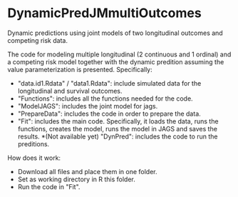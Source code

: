 # DynamicPredJMmultiOutcomes
Dynamic predictions using joint models of two longitudinal outcomes and competing risk data.

The code for modeling multiple longitudinal (2 continuous and 1 ordinal) and a competing risk model together with the dynamic predition assuming the value parameterization is presented. Specifically:
* "data.id1.Rdata" / "data1.Rdata": include simulated data for the longitudinal and survival outcomes.
* "Functions": includes all the functions needed for the code.
* "ModelJAGS": includes the joint model for jags.
* "PrepareData": includes the code in order to prepare the data.
* "Fit": includes the main code. Specifically, it loads the data, runs the functions, creates the model, runs the model in JAGS and saves the results.
*(Not available yet) "DynPred": includes the code to run the preditions. 

How does it work:
* Download all files and place them in one folder.
* Set as working directory in R this folder.
* Run the code in "Fit".


